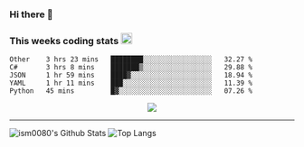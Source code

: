 ### Hi there 👋

<!--START_SECTION:giphy-->
<!--END_SECTION:giphy-->

### This weeks coding stats <img src="https://media1.giphy.com/media/LmNwrBhejkK9EFP504/giphy.gif?cid=ecf05e4723nsktnyyj53u162g7cy5rjqfg6gz06kxdg5y55g&rid=giphy.gif" width="20" height="20" />
<!--START_SECTION:waka-->
```text
Other    3 hrs 23 mins   ████████░░░░░░░░░░░░░░░░░   32.27 % 
C#       3 hrs 8 mins    ███████▒░░░░░░░░░░░░░░░░░   29.88 % 
JSON     1 hr 59 mins    ████▓░░░░░░░░░░░░░░░░░░░░   18.94 % 
YAML     1 hr 11 mins    ███░░░░░░░░░░░░░░░░░░░░░░   11.39 % 
Python   45 mins         █▓░░░░░░░░░░░░░░░░░░░░░░░   07.26 % 
```
<!--END_SECTION:waka-->

<!--START_SECTION:comicstrip-->
<p align="center">
 <a href="https://xkcd.com/">
 <img src="https://imgs.xkcd.com/comics/epistemic_uncertainty.png" />
</a>
</p>
<!--END_SECTION:comicstrip-->

---

![ism0080's Github Stats](https://github-readme-stats.vercel.app/api?username=ism0080&show_icons=true%hide_border=true&hide=issues)
![Top Langs](https://github-readme-stats.vercel.app/api/top-langs/?username=ism0080&layout=compact)

<!--
**ism0080/ism0080** is a ✨ _special_ ✨ repository because its `README.md` (this file) appears on your GitHub profile.

Here are some ideas to get you started:

- 🔭 I’m currently working on ...
- 🌱 I’m currently learning ...
- 👯 I’m looking to collaborate on ...
- 🤔 I’m looking for help with ...
- 💬 Ask me about ...
- 📫 How to reach me: ...
- 😄 Pronouns: ...
- ⚡ Fun fact: ...
-->
